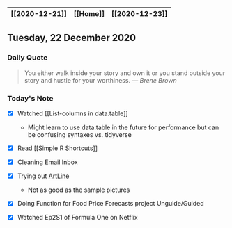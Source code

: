 | [[2020-12-21]] | [[Home]] | [[2020-12-23]] |
| :------------: | :------: | :------------: |

## Tuesday, 22 December 2020

### Daily Quote
> You either walk inside your story and own it or you stand outside your story and hustle for your worthiness.
> &mdash; <cite>Brene Brown</cite>

### Today's Note

- [x] Watched [[List-columns in data.table]]
	- Might learn to use data.table in the future for performance but can be confusing syntaxes vs. tidyverse
- [x] Read [[Simple R Shortcuts]]
- [x] Cleaning Email Inbox
- [x] Trying out [ArtLine](https://github.com/vijishmadhavan/ArtLine)
	- Not as good as the sample pictures
- [x] Doing Function for Food Price Forecasts project Unguide/Guided
- [x] Watched Ep2S1 of Formula One on Netflix

